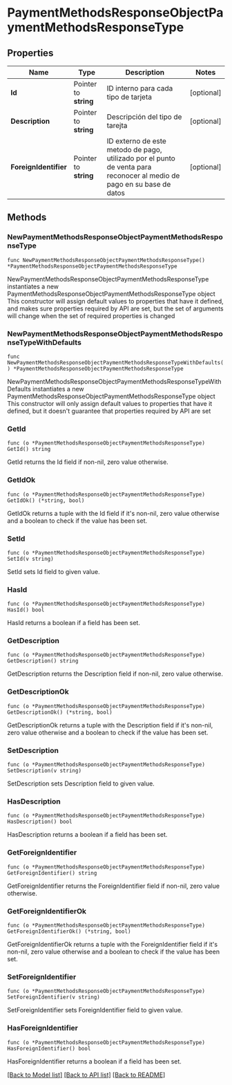 # PaymentMethodsResponseObjectPaymentMethodsResponseType

## Properties

Name | Type | Description | Notes
------------ | ------------- | ------------- | -------------
**Id** | Pointer to **string** | ID interno para cada tipo de tarjeta | [optional] 
**Description** | Pointer to **string** | Descripción del tipo de tarejta | [optional] 
**ForeignIdentifier** | Pointer to **string** | ID externo de este metodo de pago, utilizado por el punto de venta para reconocer al medio de pago en su base de datos | [optional] 

## Methods

### NewPaymentMethodsResponseObjectPaymentMethodsResponseType

`func NewPaymentMethodsResponseObjectPaymentMethodsResponseType() *PaymentMethodsResponseObjectPaymentMethodsResponseType`

NewPaymentMethodsResponseObjectPaymentMethodsResponseType instantiates a new PaymentMethodsResponseObjectPaymentMethodsResponseType object
This constructor will assign default values to properties that have it defined,
and makes sure properties required by API are set, but the set of arguments
will change when the set of required properties is changed

### NewPaymentMethodsResponseObjectPaymentMethodsResponseTypeWithDefaults

`func NewPaymentMethodsResponseObjectPaymentMethodsResponseTypeWithDefaults() *PaymentMethodsResponseObjectPaymentMethodsResponseType`

NewPaymentMethodsResponseObjectPaymentMethodsResponseTypeWithDefaults instantiates a new PaymentMethodsResponseObjectPaymentMethodsResponseType object
This constructor will only assign default values to properties that have it defined,
but it doesn't guarantee that properties required by API are set

### GetId

`func (o *PaymentMethodsResponseObjectPaymentMethodsResponseType) GetId() string`

GetId returns the Id field if non-nil, zero value otherwise.

### GetIdOk

`func (o *PaymentMethodsResponseObjectPaymentMethodsResponseType) GetIdOk() (*string, bool)`

GetIdOk returns a tuple with the Id field if it's non-nil, zero value otherwise
and a boolean to check if the value has been set.

### SetId

`func (o *PaymentMethodsResponseObjectPaymentMethodsResponseType) SetId(v string)`

SetId sets Id field to given value.

### HasId

`func (o *PaymentMethodsResponseObjectPaymentMethodsResponseType) HasId() bool`

HasId returns a boolean if a field has been set.

### GetDescription

`func (o *PaymentMethodsResponseObjectPaymentMethodsResponseType) GetDescription() string`

GetDescription returns the Description field if non-nil, zero value otherwise.

### GetDescriptionOk

`func (o *PaymentMethodsResponseObjectPaymentMethodsResponseType) GetDescriptionOk() (*string, bool)`

GetDescriptionOk returns a tuple with the Description field if it's non-nil, zero value otherwise
and a boolean to check if the value has been set.

### SetDescription

`func (o *PaymentMethodsResponseObjectPaymentMethodsResponseType) SetDescription(v string)`

SetDescription sets Description field to given value.

### HasDescription

`func (o *PaymentMethodsResponseObjectPaymentMethodsResponseType) HasDescription() bool`

HasDescription returns a boolean if a field has been set.

### GetForeignIdentifier

`func (o *PaymentMethodsResponseObjectPaymentMethodsResponseType) GetForeignIdentifier() string`

GetForeignIdentifier returns the ForeignIdentifier field if non-nil, zero value otherwise.

### GetForeignIdentifierOk

`func (o *PaymentMethodsResponseObjectPaymentMethodsResponseType) GetForeignIdentifierOk() (*string, bool)`

GetForeignIdentifierOk returns a tuple with the ForeignIdentifier field if it's non-nil, zero value otherwise
and a boolean to check if the value has been set.

### SetForeignIdentifier

`func (o *PaymentMethodsResponseObjectPaymentMethodsResponseType) SetForeignIdentifier(v string)`

SetForeignIdentifier sets ForeignIdentifier field to given value.

### HasForeignIdentifier

`func (o *PaymentMethodsResponseObjectPaymentMethodsResponseType) HasForeignIdentifier() bool`

HasForeignIdentifier returns a boolean if a field has been set.


[[Back to Model list]](../README.md#documentation-for-models) [[Back to API list]](../README.md#documentation-for-api-endpoints) [[Back to README]](../README.md)


